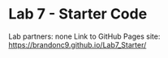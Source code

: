 # Lab 7 - Starter Code
Lab partners: none
Link to GitHub Pages site: https://brandonc9.github.io/Lab7_Starter/
